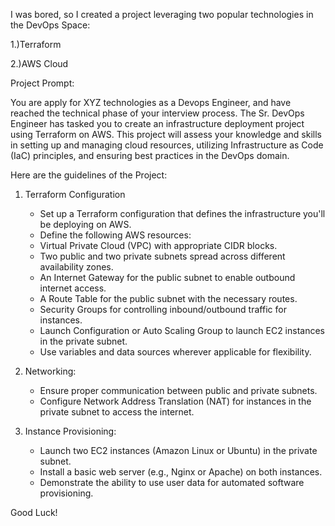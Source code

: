 I was bored, so I created a project leveraging two popular technologies in the DevOps Space:

1.)Terraform

2.)AWS Cloud

Project Prompt:

You are apply for XYZ technologies as a Devops Engineer, and have reached the technical phase of your interview process. The Sr. DevOps Engineer has tasked you to create an infrastructure deployment project using Terraform on AWS. This project will assess your knowledge and skills in setting up and managing cloud resources, utilizing Infrastructure as Code (IaC) principles, and ensuring best practices in the DevOps domain.

Here are the guidelines of the Project:

1. Terraform Configuration
    - Set up a Terraform configuration that defines the infrastructure you'll be deploying on AWS.
    - Define the following AWS resources:
    - Virtual Private Cloud (VPC) with appropriate CIDR blocks.
    - Two public and two private subnets spread across different availability zones.
    - An Internet Gateway for the public subnet to enable outbound internet access.
    - A Route Table for the public subnet with the necessary routes.
    - Security Groups for controlling inbound/outbound traffic for instances.
    - Launch Configuration or Auto Scaling Group to launch EC2 instances in the private subnet.
    - Use variables and data sources wherever applicable for flexibility.

2. Networking:
   - Ensure proper communication between public and private subnets.
   - Configure Network Address Translation (NAT) for instances in the private subnet to access the internet.

3. Instance Provisioning:
   - Launch two EC2 instances (Amazon Linux or Ubuntu) in the private subnet.
   - Install a basic web server (e.g., Nginx or Apache) on both instances.
   - Demonstrate the ability to use user data for automated software provisioning.



Good Luck!
